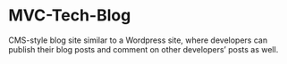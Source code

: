 # MVC-Tech-Blog
CMS-style blog site similar to a Wordpress site, where developers can publish their blog posts and comment on other developers’ posts as well. 
